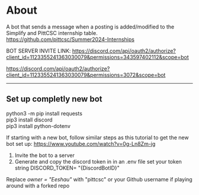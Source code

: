 


# About
A bot that sends a message when a posting is added/modified to the Simplify and PittCSC internship table.
https://github.com/pittcsc/Summer2024-Internships




BOT SERVER INVITE LINK: https://discord.com/api/oauth2/authorize?client_id=1123355241363030079&permissions=343597402112&scope=bot 

https://discord.com/api/oauth2/authorize?client_id=1123355241363030079&permissions=3072&scope=bot

---------------------------------------------------------------------------------------------------------------------
## Set up completly new bot
python3 -m pip install requests  
pip3 install discord  
pip3 install python-dotenv  


If starting with a new bot, follow similar steps as this tutorial to get the new bot set up:
https://www.youtube.com/watch?v=0g-Ln8Zm-jg

1. Invite the bot to a server
2. Generate and copy the discord token in in an .env file set your token string DISCORD_TOKEN= "{DiscordBotID}"
   
Replace *owner = "Eeshau"* with "pittcsc" or your Github username if playing around with a forked repo            
